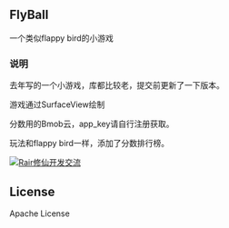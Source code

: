 ## FlyBall
一个类似flappy bird的小游戏

### 说明
去年写的一个小游戏，库都比较老，提交前更新了一下版本。

游戏通过SurfaceView绘制

分数用的Bmob云，app_key请自行注册获取。

玩法和flappy bird一样，添加了分数排行榜。


<a target="_blank" href="//shang.qq.com/wpa/qunwpa?idkey=17843f8c7620299077d748f2e27d9a2f9f77b6f6890c4ff8539f2aead1aaa2e3"><img border="0" src="//pub.idqqimg.com/wpa/images/group.png" alt="Rair修仙开发交流" title="Rair修仙开发交流"></a>

## License
 Apache License
